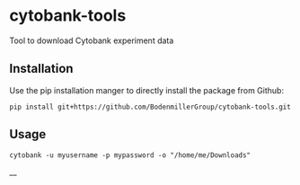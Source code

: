 # cytobank-tools
Tool to download Cytobank experiment data

## Installation

Use the pip installation manger to directly install the package from Github:

```
pip install git+https://github.com/BodenmillerGroup/cytobank-tools.git
```

## Usage

```
cytobank -u myusername -p mypassword -o "/home/me/Downloads"
```
__
